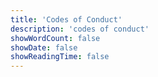 ```yaml
---
title: 'Codes of Conduct'
description: 'codes of conduct'
showWordCount: false
showDate: false
showReadingTime: false
---
```


<div class="min-h-screen px-4">

</div>
